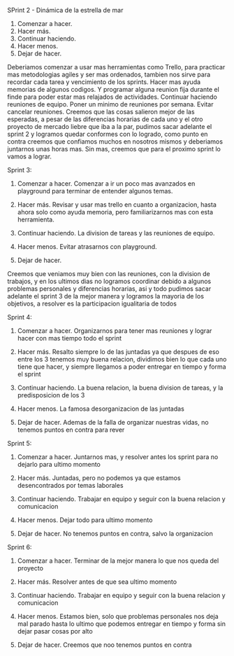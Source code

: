 SPrint 2 - Dinámica de la estrella de mar
1. Comenzar a hacer.
2. Hacer más.
3. Continuar haciendo.
4. Hacer menos.
5. Dejar de hacer.

Deberiamos comenzar a usar mas herramientas como Trello, para practicar mas metodologias agiles y ser mas ordenados, tambien nos sirve para recordar cada tarea y vencimiento de los sprints. 
Hacer mas ayuda memorias de algunos codigos. Y programar alguna reunion fija durante el finde para poder estar mas relajados de actividades.
Continuar haciendo reuniones de equipo. Poner un minimo de reuniones por semana.
Evitar cancelar reuniones.
Creemos que las cosas salieron mejor de las esperadas, a pesar de las diferencias horarias de cada uno y el otro proyecto de mercado liebre que iba a la par, pudimos sacar adelante el sprint 2 y logramos quedar conformes con lo logrado, como punto en contra creemos que confiamos muchos en nosotros mismos y deberiamos juntarnos unas horas mas. Sin mas, creemos que para el proximo sprint lo vamos a lograr.


Sprint 3: 

1. Comenzar a hacer.
Comenzar a ir un poco mas avanzados en playground para terminar  de entender algunos temas. 

2. Hacer más.
Revisar y usar mas trello en cuanto a organizacion, hasta ahora solo como ayuda memoria, pero familiarizarnos mas con esta herramienta.

3. Continuar haciendo.
La division de tareas y las reuniones de equipo.

4. Hacer menos.
Evitar atrasarnos con playground. 

5. Dejar de hacer.

Creemos que veniamos muy bien con las reuniones, con la division de trabajos, y en los ultimos dias no logramos coordinar debido a algunos problemas personales y diferencias horarias, asi y todo pudimos sacar adelante el sprint 3 de la mejor manera y logramos la mayoria de los objetivos, a resolver es la participacion igualitaria de todos





Sprint 4: 

1. Comenzar a hacer.
Organizarnos para tener mas reuniones y lograr hacer con mas tiempo todo el sprint

2. Hacer más.
Resalto siempre lo de las juntadas ya que despues de eso entre los 3 tenemos muy buena relacion, dividimos bien lo que cada uno tiene que hacer, y siempre llegamos a poder entregar en tiempo y forma el sprint

3. Continuar haciendo.
La buena relacion, la buena division de tareas, y la predisposicion de los 3

4. Hacer menos.
La famosa desorganizacion de las juntadas 

5. Dejar de hacer.
Ademas de la falla de organizar nuestras vidas, no tenemos puntos en contra para rever


Sprint 5: 

1. Comenzar a hacer.
Juntarnos mas, y resolver antes los sprint para no dejarlo para ultimo momento

2. Hacer más.
Juntadas, pero no podemos ya que estamos desencontrados por temas laborales

3. Continuar haciendo.
Trabajar en equipo y seguir con la buena relacion y comunicacion

4. Hacer menos.
Dejar todo para ultimo momento

5. Dejar de hacer.
No tenemos puntos en contra, salvo la organizacion


Sprint 6: 

1. Comenzar a hacer.
Terminar de la mejor manera lo que nos queda del proyecto

2. Hacer más.
Resolver antes de que sea ultimo momento

3. Continuar haciendo.
Trabajar en equipo y seguir con la buena relacion y comunicacion

4. Hacer menos.
Estamos bien, solo que problemas personales nos deja mal parado hasta lo ultimo que podemos entregar en tiempo y forma sin dejar pasar cosas por alto

5. Dejar de hacer.
Creemos que noo tenemos puntos en contra